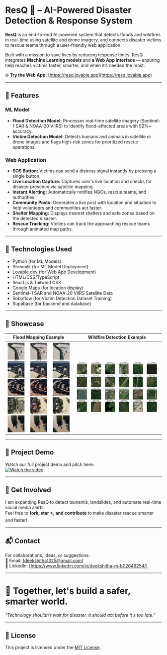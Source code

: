 # ResQ 🚨 – AI-Powered Disaster Detection & Response System

**ResQ** is an end-to-end AI-powered system that detects floods and wildfires in real-time using satellite and drone imagery, and connects disaster victims to rescue teams through a user-friendly web application.

Built with a mission to save lives by reducing response times, ResQ integrates **Machine Learning models** and **a Web App interface** — ensuring help reaches victims faster, smarter, and when it’s needed the most.

🌐 **Try the Web App:** [https://resq.lovable.app](https://resq.lovable.app)

---

## 🚀 Features

### ML Model
- **Flood Detection Model:** Processes real-time satellite imagery (Sentinel-1 SAR & NOAA-20 VIIRS) to identify flood-affected areas with 92%+ accuracy.
- **Victim Detection Model:** Detects humans and animals in satellite or drone images and flags high-risk zones for prioritized rescue operations.

### Web Application
- **SOS Button:** Victims can send a distress signal instantly by pressing a single button.
- **Live Location Capture:** Captures user's live location and checks for disaster presence via satellite mapping.
- **Instant Alerting:** Automatically notifies NGOs, rescue teams, and authorities.
- **Community Posts:** Generates a live post with location and situation to help volunteers and communities act faster.
- **Shelter Mapping:** Displays nearest shelters and safe zones based on the detected disaster.
- **Rescue Tracking:** Victims can track the approaching rescue teams through animated map paths.

---

## 🧠 Technologies Used
- Python (for ML Models)
- Streamlit (for ML Model Deployment)
- Lovable.dev (for Web App Development)
- HTML/CSS/TypeScript
- React.js & Tailwind CSS
- Google Maps (for location display)
- Sentinel-1 SAR and NOAA-20 VIIRS Satellite Data
- Roboflow (for Victim Detection Dataset Training)
- Supabase (for backend and database)

---

## 📸 Showcase

| Flood Mapping Example | Wildfire Detection Example |
|:---------------------:|:---------------------------:|
| ![Flood Mapping Output](public/flood_outcome.png) | ![Wildfire Detection Output](public/wildefire_outcome.png) |

---

## 🎥 Project Demo

Watch our full project demo and pitch here:  
[![Watch the video](https://img.youtube.com/vi/XzWfe2Ka4xY/0.jpg)](https://youtu.be/KaBlZCsP3Lc)

---

## 📢 Get Involved
I am expanding ResQ to detect tsunamis, landslides, and automate real-time social media alerts.  
Feel free to **fork, star ⭐, and contribute** to make disaster rescue smarter and faster!

---

## 📬 Contact
For collaborations, ideas, or suggestions:  
📧 Email: [deekshitha1325@gmail.com]  
🔗 LinkedIn: [https://www.linkedin.com/in/deekshitha-m-b02649254/]

---

# 🚀 Together, let's build a safer, smarter world.  
*"Technology shouldn't wait for disaster. It should act before it's too late."*

---

## 📜 License
This project is licensed under the [MIT License](LICENSE).
